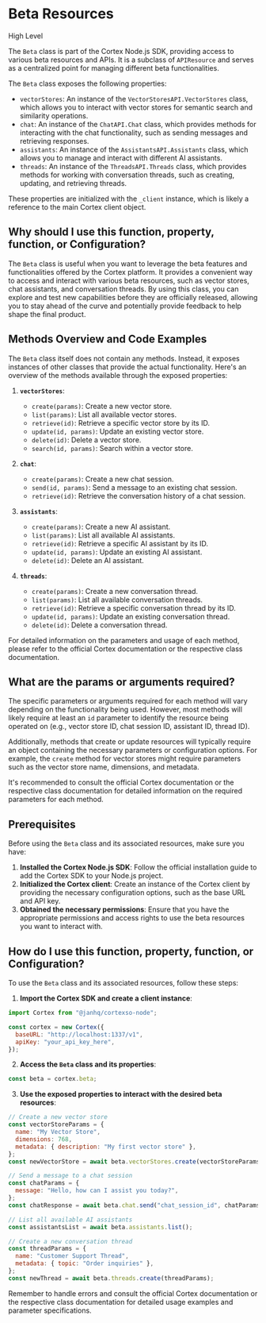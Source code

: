 
  
  # **Beta Resources**

High Level

The `Beta` class is part of the Cortex Node.js SDK, providing access to various beta resources and APIs. It is a subclass of `APIResource` and serves as a centralized point for managing different beta functionalities.

The `Beta` class exposes the following properties:

- `vectorStores`: An instance of the `VectorStoresAPI.VectorStores` class, which allows you to interact with vector stores for semantic search and similarity operations.
- `chat`: An instance of the `ChatAPI.Chat` class, which provides methods for interacting with the chat functionality, such as sending messages and retrieving responses.
- `assistants`: An instance of the `AssistantsAPI.Assistants` class, which allows you to manage and interact with different AI assistants.
- `threads`: An instance of the `ThreadsAPI.Threads` class, which provides methods for working with conversation threads, such as creating, updating, and retrieving threads.

These properties are initialized with the `_client` instance, which is likely a reference to the main Cortex client object.

## Why should I use this function, property, function, or Configuration?

The `Beta` class is useful when you want to leverage the beta features and functionalities offered by the Cortex platform. It provides a convenient way to access and interact with various beta resources, such as vector stores, chat assistants, and conversation threads. By using this class, you can explore and test new capabilities before they are officially released, allowing you to stay ahead of the curve and potentially provide feedback to help shape the final product.

## Methods Overview and Code Examples

The `Beta` class itself does not contain any methods. Instead, it exposes instances of other classes that provide the actual functionality. Here's an overview of the methods available through the exposed properties:

1. **`vectorStores`**:
   - `create(params)`: Create a new vector store.
   - `list(params)`: List all available vector stores.
   - `retrieve(id)`: Retrieve a specific vector store by its ID.
   - `update(id, params)`: Update an existing vector store.
   - `delete(id)`: Delete a vector store.
   - `search(id, params)`: Search within a vector store.

2. **`chat`**:
   - `create(params)`: Create a new chat session.
   - `send(id, params)`: Send a message to an existing chat session.
   - `retrieve(id)`: Retrieve the conversation history of a chat session.

3. **`assistants`**:
   - `create(params)`: Create a new AI assistant.
   - `list(params)`: List all available AI assistants.
   - `retrieve(id)`: Retrieve a specific AI assistant by its ID.
   - `update(id, params)`: Update an existing AI assistant.
   - `delete(id)`: Delete an AI assistant.

4. **`threads`**:
   - `create(params)`: Create a new conversation thread.
   - `list(params)`: List all available conversation threads.
   - `retrieve(id)`: Retrieve a specific conversation thread by its ID.
   - `update(id, params)`: Update an existing conversation thread.
   - `delete(id)`: Delete a conversation thread.

For detailed information on the parameters and usage of each method, please refer to the official Cortex documentation or the respective class documentation.

## What are the params or arguments required?

The specific parameters or arguments required for each method will vary depending on the functionality being used. However, most methods will likely require at least an `id` parameter to identify the resource being operated on (e.g., vector store ID, chat session ID, assistant ID, thread ID).

Additionally, methods that create or update resources will typically require an object containing the necessary parameters or configuration options. For example, the `create` method for vector stores might require parameters such as the vector store name, dimensions, and metadata.

It's recommended to consult the official Cortex documentation or the respective class documentation for detailed information on the required parameters for each method.

## Prerequisites

Before using the `Beta` class and its associated resources, make sure you have:

1. **Installed the Cortex Node.js SDK**: Follow the official installation guide to add the Cortex SDK to your Node.js project.
2. **Initialized the Cortex client**: Create an instance of the Cortex client by providing the necessary configuration options, such as the base URL and API key.
3. **Obtained the necessary permissions**: Ensure that you have the appropriate permissions and access rights to use the beta resources you want to interact with.

## How do I use this function, property, function, or Configuration?

To use the `Beta` class and its associated resources, follow these steps:

1. **Import the Cortex SDK and create a client instance**:

```javascript
import Cortex from "@janhq/cortexso-node";

const cortex = new Cortex({
  baseURL: "http://localhost:1337/v1",
  apiKey: "your_api_key_here",
});
```

2. **Access the `Beta` class and its properties**:

```javascript
const beta = cortex.beta;
```

3. **Use the exposed properties to interact with the desired beta resources**:

```javascript
// Create a new vector store
const vectorStoreParams = {
  name: "My Vector Store",
  dimensions: 768,
  metadata: { description: "My first vector store" },
};
const newVectorStore = await beta.vectorStores.create(vectorStoreParams);

// Send a message to a chat session
const chatParams = {
  message: "Hello, how can I assist you today?",
};
const chatResponse = await beta.chat.send("chat_session_id", chatParams);

// List all available AI assistants
const assistantsList = await beta.assistants.list();

// Create a new conversation thread
const threadParams = {
  name: "Customer Support Thread",
  metadata: { topic: "Order inquiries" },
};
const newThread = await beta.threads.create(threadParams);
```

Remember to handle errors and consult the official Cortex documentation or the respective class documentation for detailed usage examples and parameter specifications.
  
  
